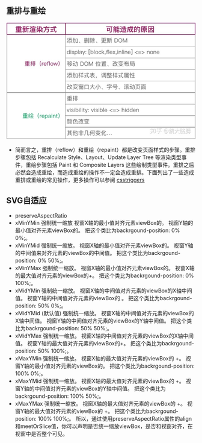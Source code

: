 ## 重排与重绘
![avatar](https://raw.githubusercontent.com/mouse123/my-tips/master/image/reflow%E3%80%81repaint.jpg)
- 简而言之，重排（reflow）和重绘（repaint）都是改变页面样式的步骤。重排步骤包括 Recalculate Style、Layout、Update Layer Tree 等渲染类型事件，重绘步骤包括 Paint 和 Composite Layers 这些绘制类型事件。重排之后必然会造成重绘，而造成重绘的操作不一定会造成重排。下面列出了一些造成重排或重绘的常见操作，更多操作可以参阅 [csstriggers](https://link.zhihu.com/?target=https%3A//csstriggers.com/)
## SVG自适应
- preserveAspectRatio
- xMinYMin
强制统一缩放
视窗X轴的最小值对齐元素viewBox的<min-x>。
视窗Y轴的最小值对齐元素viewBox的<min-y>。
把这个类比为backrgound-position: 0% 0%;。
- xMinYMid
强制统一缩放。
视窗X轴的最小值对齐元素viewBox的<min-x>。
视窗Y轴的中间值来对齐元素的viewBox的中间值。
把这个类比为backrgound-position: 0% 50%;。
- xMinYMax
强制统一缩放。
视窗X轴的最小值对齐元素viewBox的<min-x>。
视窗X轴的最大值对齐元素的viewBox的<min-y>+<height>。
把这个类比为backrgound-position: 0% 100%;。
- xMidYMin
强制统一缩放。
视窗X轴的中间值对齐元素的viewBox的X轴中间值。
视窗Y轴的中间值对齐元素的viewBox的 <min-y>。
把这个类比为backrgound-position: 50% 0%;。
- xMidYMid (默认值)
强制统一缩放。
视窗X轴的中间值对齐元素的viewBox的X轴中间值。
视窗Y轴的中间值对齐元素的viewBox的Y轴中间值。
把这个类比为backrgound-position: 50% 50%;。
- xMidYMax
强制统一缩放。
视窗X轴的中间值对齐元素的viewBox的X轴中间值。
视窗Y轴的最大值对齐元素的viewBox的<min-y>+<height>。
把这个类比为backrgound-position: 50% 100%;。
- xMaxYMin
强制统一缩放。
视窗X轴的最大值对齐元素的viewBox的 <min-x>+<width>。
视窗Y轴的最小值对齐元素的viewBox的<min-y>。
把这个类比为backrgound-position: 100% 0%;。
- xMaxYMid
强制统一缩放。
视窗X轴的最大值对齐元素的viewBox的 <min-x>+<width>。
视窗Y轴的中间值对齐元素的viewBox的Y轴中间值。
把这个类比为backrgound-position: 100% 50%;。
- xMaxYMax
强制统一缩放。
视窗X轴的最大值对齐元素的viewBox的 <min-x>+<width>。
视窗Y轴的最大值对齐元素的viewBox的 <min-y>+<height>。
把这个类比为backrgound-position: 100% 100%;。
所以，通过使用preserveAspectRatio属性的align和meetOrSlice值，你可以声明是否统一缩放viewBox，是否和视窗对齐，在视窗中是否整个可见。